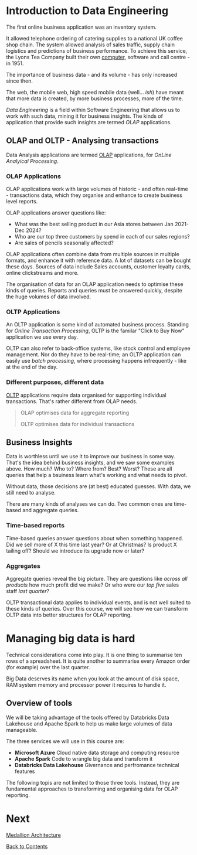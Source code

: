 # Introduction to Data Engineering

The first online business application was an inventory system.

It allowed telephone ordering of catering supplies to a national UK coffee shop chain. The system allowed analysis of sales traffic, supply chain logistics and predictions of business performance. To achieve this service, the Lyons Tea Company built their own [computer](<https://en.wikipedia.org/wiki/LEO_(computer)>), software and call centre - in 1951.

The importance of business data - and its volume - has only increased since then.

The web, the mobile web, high speed mobile data (well... _ish_) have meant that more data is created, by more business processes, more of the time.

_Data Engineering_ is a field within Software Engineering that allows us to work with such data, mining it for business insights. The kinds of application that provide such insights are termed _OLAP_ applications.

## OLAP and OLTP - Analysing transactions

Data Analysis applications are termed [OLAP](https://en.wikipedia.org/wiki/Online_analytical_processing) applications, for _OnLine Analyical Processing_.

### OLAP Applications

OLAP applications work with large volumes of historic - and often real-time - transactions data, which they organise and enhance to create business level reports.

OLAP applications answer questions like:

- What was the best selling product in our Asia stores between Jan 2021-Dec 2024?
- Who are our top three customers by spend in each of our sales regions?
- Are sales of pencils seasonally affected?

OLAP applications often combine data from multiple sources in multiple formats, and enhance it with reference data. A lot of datasets can be bought these days. Sources of data include Sales accounts, customer loyalty cards, online clickstreams and more.

The organisation of data for an OLAP application needs to optimise these kinds of queries. Reports and queries must be answered quickly, despite the huge volumes of data involved.

### OLTP Applications

An OLTP application is some kind of automated business process. Standing for _Online Transaction Processing_, OLTP is the familar "Click to Buy Now" application we use every day.

OLTP can also refer to back-office systems, like stock control and employee management. Nor do they have to be real-time; an OLTP application can easily use _batch processing_, where processing happens infrequently - like at the end of the day.

### Different purposes, different data

[OLTP](https://en.wikipedia.org/wiki/Online_transaction_processing) applications require data organised for supporting individual transactions. That's rather different from OLAP needs.

> OLAP optimises data for aggregate reporting
>
> OLTP optimises data for individual transactions

## Business Insights

Data is worthless until we use it to improve our business in some way. That's the idea behind business insights, and we saw some examples above. How much? Who to? Where from? Best? Worst? These are all queries that help a bsuiness learn what's working and what needs to pivot.

Without data, those decisions are (at best) educated guesses. With data, we still need to analyse.

There are many kinds of analyses we can do. Two common ones are time-based and aggregate queries.

### Time-based reports

Time-based queries answer questions about when something happened. Did we sell more of X this time last year? Or at Christmas? Is product X tailing off? Should we introduce its upgrade now or later?

### Aggregates

Aggregate queries reveal the big picture. They are questions like _across all products_ how much profit did we make? Or who were our _top five_ sales staff _last quarter_?

OLTP transactional data applies to individual events, and is not well suited to these kinds of queries. Over this course, we will see how we can transform OLTP data into better structures for OLAP reporting.

# Managing big data is hard

Technical considerations come into play. It is one thing to summarise ten rows of a spreadsheet. It is quite another to summarise every Amazon order (for example) over the last quarter.

Big Data deserves its name when you look at the amount of disk space, RAM system memory and processor power it requires to handle it.

## Overview of tools

We will be taking advantage of the tools offered by Databricks Data Lakehouse and Apache Spark to help us make large volumes of data manageable.

The three services we will use in this course are:

- **Microsoft Azure** Cloud native data storage and computing resource
- **Apache Spark** Code to wrangle big data and transform it
- **Databricks Data Lakehouse** Givernance and perfromance technical features

The following topis are not limited to those three tools. Instead, they are fundamental approaches to transforming and organising data for OLAP reporting.

# Next

[Medallion Architecture](/medallion-architecture.md)

[Back to Contents](/contents.md)
